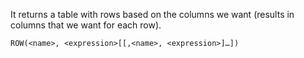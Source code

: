 It returns a table with rows based on the columns we want (results in columns that we want for each row).

```dax
ROW(<name>, <expression>[[,<name>, <expression>]…])
```